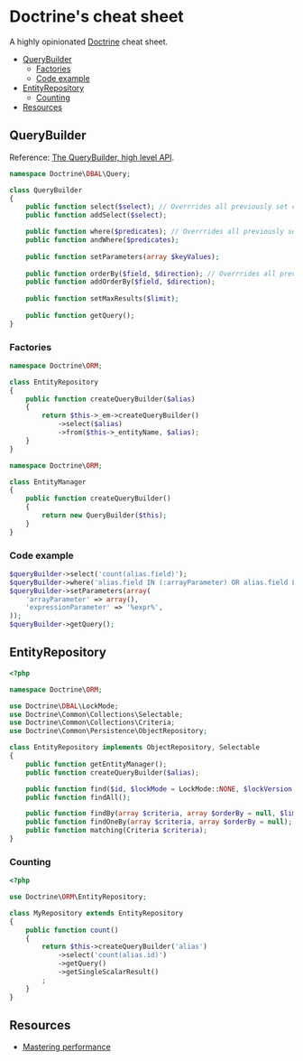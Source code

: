 # Doctrine's cheat sheet

A highly opinionated [Doctrine](http://www.doctrine-project.org/) cheat sheet.

* [QueryBuilder](#querybuilder)
    * [Factories](#factories)
    * [Code example](#code-example)
* [EntityRepository](#entityrepository)
    * [Counting](#counting) 
* [Resources](#resources)

## QueryBuilder

Reference: [The QueryBuilder, high level API](http://docs.doctrine-project.org/en/latest/reference/query-builder.html#high-level-api-methods).

```php
namespace Doctrine\DBAL\Query;

class QueryBuilder
{
    public function select($select); // Overrrides all previously set conditions
    public function addSelect($select);

    public function where($predicates); // Overrrides all previously set conditions
    public function andWhere($predicates);
    
    public function setParameters(array $keyValues);
    
    public function orderBy($field, $direction); // Overrrides all previously set conditions
    public function addOrderBy($field, $direction);
    
    public function setMaxResults($limit);
    
    public function getQuery();
}
```

### Factories

```php
namespace Doctrine\ORM;

class EntityRepository
{
    public function createQueryBuilder($alias)
    {
        return $this->_em->createQueryBuilder()
            ->select($alias)
            ->from($this->_entityName, $alias);
    }
}
```

```php
namespace Doctrine\ORM;

class EntityManager
{
    public function createQueryBuilder()
    {
        return new QueryBuilder($this);
    }
}
```

### Code example

```php
$queryBuilder->select('count(alias.field)');
$queryBuilder->where('alias.field IN (:arrayParameter) OR alias.field LIKE :expressionParameter');
$queryBuilder->setParameters(array(
    'arrayParameter' => array(),
    'expressionParameter' => '%expr%',
));
$queryBuilder->getQuery();
```

## EntityRepository

```php
<?php

namespace Doctrine\ORM;

use Doctrine\DBAL\LockMode;
use Doctrine\Common\Collections\Selectable;
use Doctrine\Common\Collections\Criteria;
use Doctrine\Common\Persistence\ObjectRepository;

class EntityRepository implements ObjectRepository, Selectable
{
    public function getEntityManager();
    public function createQueryBuilder($alias);

    public function find($id, $lockMode = LockMode::NONE, $lockVersion = null);
    public function findAll();

    public function findBy(array $criteria, array $orderBy = null, $limit = null, $offset = null);
    public function findOneBy(array $criteria, array $orderBy = null);
    public function matching(Criteria $criteria);
}
```

### Counting

```php
<?php

use Doctrine\ORM\EntityRepository;

class MyRepository extends EntityRepository
{
    public function count()
    {
        return $this->createQueryBuilder('alias')
            ->select('count(alias.id)')
            ->getQuery()
            ->getSingleScalarResult()
        ;
    }
}
```

## Resources

* [Mastering performance](http://labs.octivi.com/mastering-symfony2-performance-doctrine/)
